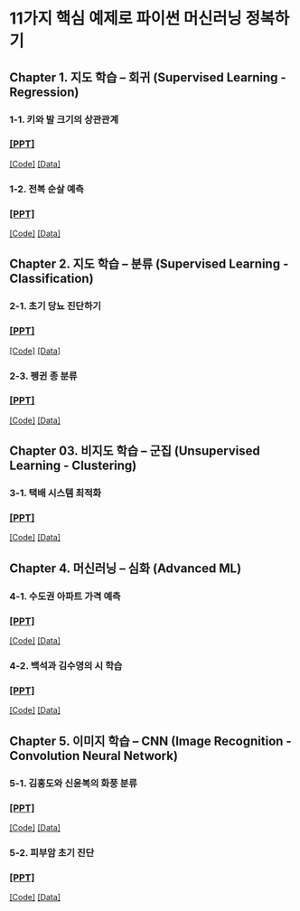 # 11가지 핵심 예제로 파이썬 머신러닝 정복하기 

## Chapter 1. 지도 학습 – 회귀 (Supervised Learning - Regression)

### 1-1. 키와 발 크기의 상관관계
### [[PPT]](https://docs.google.com/presentation/d/1eGJ7v2UiuA5Fe0j_TliRPLl72jZz61Fkzv64jJaKwJ4/edit?usp=sharing)
[[Code]](https://github.com/dscoool/machinelearning11/blob/main/1.%ED%82%A4%EC%99%80_%EB%B0%9C%ED%81%AC%EA%B8%B0%EC%9D%98_%EC%83%81%EA%B4%80%EA%B4%80%EA%B3%84(%ED%95%99%EC%8A%B5%EC%A7%80).ipynb)
[[Data]]()

### 1-2. 전복 순살 예측
### [[PPT]](https://docs.google.com/presentation/d/1vS9OUjskLjTPCd6fv3i17KWbR0Bv_MaS7KfctBDZisk/edit?usp=sharing)
[[Code]](https://github.com/dscoool/machinelearning11/blob/main/2.%EC%A0%84%EB%B3%B5_%EC%88%9C%EC%82%B4_%EB%AC%B4%EA%B2%8C_%EC%98%88%EC%B8%A1(%ED%95%99%EC%8A%B5%EC%A7%80).ipynb)
[[Data]](https://github.com/dscoool/machinelearning11/tree/main/01_02.%20%EC%A0%84%EB%B3%B5%20%EC%88%9C%EC%82%B4%20%EB%AC%B4%EA%B2%8C%20%EC%98%88%EC%B8%A1%20%EB%8D%B0%EC%9D%B4%ED%84%B0)

## Chapter 2. 지도 학습 – 분류 (Supervised Learning - Classification)
### 2-1. 초기 당뇨 진단하기
### [[PPT]](https://docs.google.com/presentation/d/1cN377iPt-FOc8Y5E63ezkrY4on-V16tR5cA-zUfZQHA/edit?usp=sharing)
[[Code]](https://github.com/dscoool/machinelearning11/blob/main/2.%EC%A0%84%EB%B3%B5_%EC%88%9C%EC%82%B4_%EB%AC%B4%EA%B2%8C_%EC%98%88%EC%B8%A1(%ED%95%99%EC%8A%B5%EC%A7%80).ipynb)
[[Data]](https://github.com/dscoool/machinelearning11/tree/main/02_01.%20%EC%B4%88%EA%B8%B0%20%EB%8B%B9%EB%87%A8%20%EC%A7%84%EB%8B%A8%ED%95%98%EA%B8%B0%20%EB%8D%B0%EC%9D%B4%ED%84%B0)


### 2-3. 펭귄 종 분류
### [[PPT]](https://docs.google.com/presentation/d/126mxcSVvJlfLnedyhCoipnRzyYvFrLilcpGZWz4zyUk/edit?usp=sharing)
[[Code]](https://github.com/dscoool/machinelearning11/blob/main/5.%ED%8E%AD%EA%B7%84_%EC%A2%85_%EB%B6%84%EB%A5%98(%ED%95%99%EC%8A%B5%EC%A7%80).ipynb)
[[Data]](https://github.com/dscoool/machinelearning11/tree/main/02_03.%20%ED%8E%AD%EA%B7%84%20%EC%A2%85%20%EB%B6%84%EB%A5%98%20%EB%8D%B0%EC%9D%B4%ED%84%B0)

## Chapter 03. 비지도 학습 – 군집 (Unsupervised Learning - Clustering)
### 3-1. 택배 시스템 최적화
### [[PPT]](https://docs.google.com/presentation/d/1TUobKpB5x-r6oqbk6gdnvPfwuhwC2FWqojkIwx9NDm8/edit?usp=sharing)
[[Code]](https://github.com/dscoool/machinelearning11/blob/main/7.%ED%83%9D%EB%B0%B0_%EC%8B%9C%EC%8A%A4%ED%85%9C_%EC%B5%9C%EC%A0%81%ED%99%94(%ED%95%99%EC%8A%B5%EC%A7%80).ipynb)
[[Data]](https://github.com/dscoool/machinelearning11/tree/main/03_01.%20%ED%83%9D%EB%B0%B0%EC%8B%9C%EC%8A%A4%ED%85%9C%20%EC%B5%9C%EC%A0%81%ED%99%94%20%EB%8D%B0%EC%9D%B4%ED%84%B0)

## Chapter 4. 머신러닝 – 심화 (Advanced ML)

### 4-1. 수도권 아파트 가격 예측
### [[PPT]](https://docs.google.com/presentation/d/1RziQH2YslfW-J6qWsCm41DlZGeYdiOo4YoH2LvbphVw/edit?usp=sharing)
[[Code]](https://github.com/dscoool/machinelearning11/blob/main/8.%EC%88%98%EB%8F%84%EA%B6%8C_%EC%95%84%ED%8C%8C%ED%8A%B8_%EA%B0%80%EA%B2%A9_%EC%98%88%EC%B8%A1(%ED%95%99%EC%8A%B5%EC%A7%80).ipynb)
[[Data]]()

### 4-2. 백석과 김수영의 시 학습
### [[PPT]](https://docs.google.com/presentation/d/1yBdRNuo2d74TH9dSDDGMEKcMfkMy0k0osmJB0kCeoAE/edit?usp=sharing)
[[Code]](https://github.com/dscoool/machinelearning11/blob/main/9.%EB%B0%B1%EC%84%9D%EA%B3%BC_%EA%B9%80%EC%88%98%EC%98%81%EC%9D%98_%EC%8B%9C_%ED%95%99%EC%8A%B5(%ED%95%99%EC%8A%B5%EC%A7%80).ipynb)
[[Data]](https://github.com/dscoool/machinelearning11/tree/main/04_02.%20%EB%B0%B1%EC%84%9D%EA%B3%BC%20%EA%B9%80%EC%88%98%EC%98%81%EC%9D%98%20%EC%8B%9C%20%ED%95%99%EC%8A%B5%20%EB%8D%B0%EC%9D%B4%ED%84%B0)


## Chapter 5. 이미지 학습 – CNN (Image Recognition - Convolution Neural Network)


### 5-1. 김홍도와 신윤복의 화풍 분류
### [[PPT]](https://docs.google.com/presentation/d/1oRo3uU_b1yl-jiwPoYpjaK84X17dIZyHDAgSmTtKYiU/edit?usp=sharing) 
[[Code]](https://github.com/dscoool/machinelearning11/blob/main/10.%EA%B9%80%ED%99%8D%EB%8F%84%EC%99%80_%EC%8B%A0%EC%9C%A4%EB%B3%B5%EC%9D%98_%ED%99%94%ED%92%8D_%EB%B6%84%EB%A5%98(%ED%95%99%EC%8A%B5%EC%A7%80).ipynb)
[[Data]](https://github.com/dscoool/machinelearning11/tree/main/05_01.%20%EA%B9%80%ED%99%8D%EB%8F%84%EC%99%80%20%EC%8B%A0%EC%9C%A4%EB%B3%B5%EC%9D%98%20%ED%99%94%ED%92%8D%20%EB%B6%84%EB%A5%98%20%EB%8D%B0%EC%9D%B4%ED%84%B0/pic)


### 5-2. 피부암 초기 진단
### [[PPT]](https://docs.google.com/presentation/d/1H5WZFUrUy1FX0TozhLZvUSNlcI27ZaFdln_IxQc_t3Q/edit?usp=sharing)
[[Code]](https://github.com/dscoool/machinelearning11/blob/main/11.%ED%94%BC%EB%B6%80%EC%95%94_%EC%B4%88%EA%B8%B0_%EC%A7%84%EB%8B%A8(%ED%95%99%EC%8A%B5%EC%A7%80).ipynb)
[[Data]](https://github.com/dscoool/machinelearning11/tree/main/05_02.%20%ED%94%BC%EB%B6%80%EC%95%94%20%EC%B4%88%EA%B8%B0%20%EC%A7%84%EB%8B%A8%20%EB%8D%B0%EC%9D%B4%ED%84%B0)
